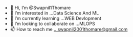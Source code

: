 - 👋 Hi, I’m @Swapnil1Thomare
- 👀 I’m interested in ...Data Science And ML
- 🌱 I’m currently learning ...WEB Devlopment
- 💞️ I’m looking to collaborate on ...MLOPS
- 📫 How to reach me ...swapnil2001thomare@gmail.com

<!---
Swapnil1Thomare/Swapnil1Thomare is a ✨ special ✨ repository because its `README.md` (this file) appears on your GitHub profile.
You can click the Preview link to take a look at your changes.
--->
